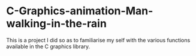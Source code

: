 # C-Graphics-animation-Man-walking-in-the-rain
This is a project I did so as to familiarise my self with the various functions available in the C graphics library.
